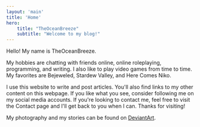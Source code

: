 ```yaml
---
layout: 'main'
title: 'Home'
hero:
    title: "TheOceanBreeze"
    subtitle: "Welcome to my blog!"
---
```


Hello! My name is TheOceanBreeze.


My hobbies are chatting with friends online, online roleplaying, programming, and writing. I also like to play video games from time to time. My favorites are Bejeweled, Stardew Valley, and Here Comes Niko.


I use this website to write and post articles. You'll also find links to my other content on this webpage. If you like what you see, consider following me on my social media accounts. If you're looking to contact me, feel free to visit the Contact page and I'll get back to you when I can. Thanks for visiting!



 My photography and my stories can be found on [DeviantArt](https://www.deviantart.com/theoceanbreeze).